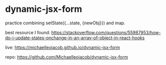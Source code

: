 # dynamic-jsx-form

practice combining setState({...state, {newObj}}) and map.

best resource I found:
https://stackoverflow.com/questions/55987953/how-do-i-update-states-onchange-in-an-array-of-object-in-react-hooks

live:
https://michaelleojacob.github.io/dynamic-jsx-form

repo:
https://github.com/Michaelleojacob/dynamic-jsx-form
